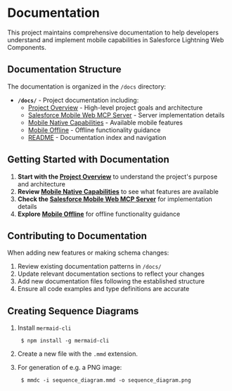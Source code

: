 # Documentation

This project maintains comprehensive documentation to help developers understand and implement mobile capabilities in Salesforce Lightning Web Components.

## Documentation Structure

The documentation is organized in the `/docs` directory:

- **`/docs/`** - Project documentation including:
  - [Project Overview](./1_project_overview.md) - High-level project goals and architecture
  - [Salesforce Mobile Web MCP Server](./2_salesforce-mobile-web-mcp-server.md) - Server implementation details
  - [Mobile Native Capabilities](./3_mobile_native_capabilities.md) - Available mobile features
  - [Mobile Offline](./4_mobile_offline.md) - Offline functionality guidance
  - [README](./README.md) - Documentation index and navigation

## Getting Started with Documentation

1. **Start with the [Project Overview](./1_project_overview.md)** to understand the project's purpose and architecture
2. **Review [Mobile Native Capabilities](./3_mobile_native_capabilities.md)** to see what features are available
3. **Check the [Salesforce Mobile Web MCP Server](./2_salesforce-mobile-web-mcp-server.md)** for implementation details
4. **Explore [Mobile Offline](./4_mobile_offline.md)** for offline functionality guidance

## Contributing to Documentation

When adding new features or making schema changes:

1. Review existing documentation patterns in `/docs/`
2. Update relevant documentation sections to reflect your changes
3. Add new documentation files following the established structure
4. Ensure all code examples and type definitions are accurate

## Creating Sequence Diagrams

1. Install `mermaid-cli`

        $ npm install -g mermaid-cli

2. Create a new file with the `.mmd` extension.

3. For generation of e.g. a PNG image:

        $ mmdc -i sequence_diagram.mmd -o sequence_diagram.png 